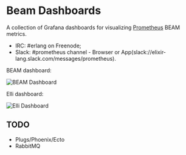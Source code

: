 # Beam Dashboards

A collection of Grafana dashboards for visualizing [Prometheus](https://github.com/deadtrickster/prometheus.erl) BEAM metrics.

- IRC: #erlang on Freenode;
- Slack: #prometheus channel - Browser or App(slack://elixir-lang.slack.com/messages/prometheus).

BEAM dashboard:

![BEAM Dashboard](https://raw.githubusercontent.com/deadtrickster/beam-dashboards/master/BEAM.png)

Elli dashboard:

![Elli Dashboard](https://raw.githubusercontent.com/deadtrickster/beam-dashboards/master/Elli.png)

## TODO

- Plugs/Phoenix/Ecto
- RabbitMQ
